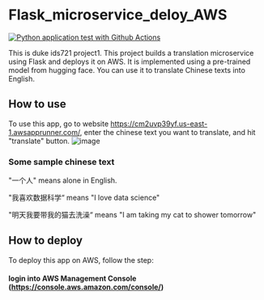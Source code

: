 # Flask_microservice_deloy_AWS
[![Python application test with Github Actions](https://github.com/kaifeng-yu16/Flask_microservice_deloy_AWS/actions/workflows/main.yml/badge.svg)](https://github.com/kaifeng-yu16/Flask_microservice_deloy_AWS/actions/workflows/main.yml)

This is duke ids721 project1. This project builds a translation microservice using Flask and deploys it on AWS. It is implemented using a pre-trained model from hugging face. You can use it to translate Chinese texts into English.

## How to use
To use this app, go to website https://cm2uvp39yf.us-east-1.awsapprunner.com/, enter the chinese text you want to translate, and hit "translate" button.
![image](https://user-images.githubusercontent.com/90477174/151687738-a2016c36-7f58-4e21-988a-61483affe767.png)


### Some sample chinese text
"一个人" means alone in English.

"我喜欢数据科学“ means "I love data science"

"明天我要带我的猫去洗澡“ means "I am taking my cat to shower tomorrow"

## How to deploy
To deploy this app on AWS, follow the step:

#### login into AWS Management Console (https://console.aws.amazon.com/console/)
